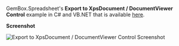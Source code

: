 GemBox.Spreadsheet's **Export to XpsDocument / DocumentViewer Control** example in C# and VB.NET that is available [here](https://www.gemboxsoftware.com/spreadsheet/examples/excel-xpsdocument-wpf/5201).

**Screenshot**

![Export to XpsDocument / DocumentViewer Control Screenshot](https://www.gemboxsoftware.com/Spreadsheet/Examples/Content/WPF/ExporttoXpsDocument_DocumentViewerControl/ExportToXpsDocumentSource.png)